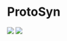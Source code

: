 # ProtoSyn

[![](https://img.shields.io/badge/docs-stable-green.svg)](https://sergio-santos-group.github.io/ProtoSyn.jl/stable)
[![](https://img.shields.io/badge/docs-latest-blue.svg)](https://sergio-santos-group.github.io/ProtoSyn.jl/latest)
